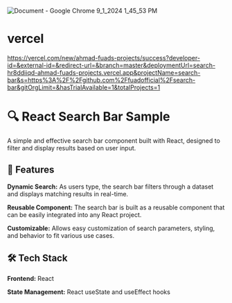 ![Document - Google Chrome 9_1_2024 1_45_53 PM](https://github.com/user-attachments/assets/16089d9f-54fa-4d5d-ae61-d359d30810d6)



# vercel 


https://vercel.com/new/ahmad-fuads-projects/success?developer-id=&external-id=&redirect-url=&branch=master&deploymentUrl=search-hr8ddiiqd-ahmad-fuads-projects.vercel.app&projectName=search-bar&s=https%3A%2F%2Fgithub.com%2Ffuadofficial%2Fsearch-bar&gitOrgLimit=&hasTrialAvailable=1&totalProjects=1



# 🔍 React Search Bar Sample



A simple and effective search bar component built with React, designed to filter and display results based on user input.






## 🚀 Features



**Dynamic Search:** As users type, the search bar filters through a dataset and displays matching results in real-time.



**Reusable Component:** The search bar is built as a reusable component that can be easily integrated into any React project.



**Customizable:** Allows easy customization of search parameters, styling, and behavior to fit various use cases.






## 🛠️ Tech Stack




**Frontend:** React



**State Management:** React useState and useEffect hooks




